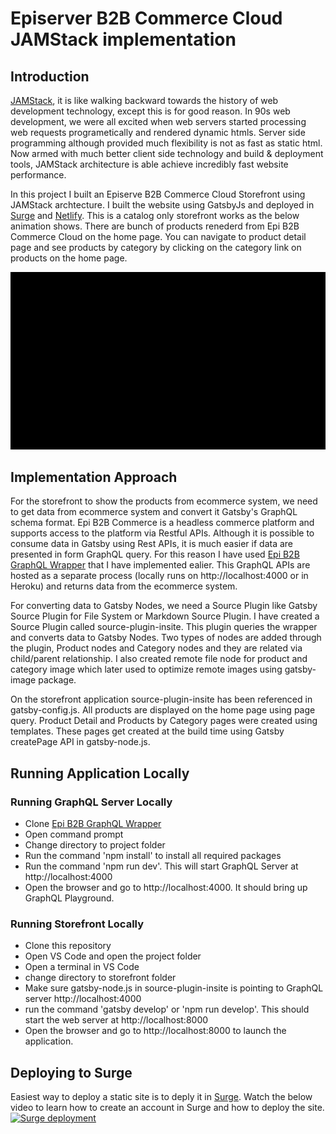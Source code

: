 # Episerver B2B Commerce Cloud JAMStack implementation

## Introduction
[JAMStack](https://jamstack.org/), it is like walking backward towards the history of web development technology, except this is for good reason. In 90s web development, we were all excited when web servers started processing web requests programetically and rendered dynamic htmls. Server side programming although provided much flexibility is not as fast as static html. Now armed with much better client side technology and build & deployment tools, JAMStack architecture is able achieve incredibly fast website performance.

In this project I built an Episerve B2B Commerce Cloud Storefront using JAMStack archtecture. I built the website using GatsbyJs and deployed in [Surge](https://surge.sh/) and [Netlify](https://www.netlify.com/). This is a catalog only storefront works as the below animation shows. There are bunch of products renederd from Epi B2B Commerce Cloud on the home page. You can navigate to product detail page and see products by category by clicking on the category link on products on the home page.

![](Epi%20B2B%20Commerce%20Cloud%20Storefron%20Animation.gif)

## Implementation Approach
For the storefront to show the products from ecommerce system, we need to get data from ecommerce system and convert it Gatsby's GraphQL schema format. Epi B2B Commerce is a headless commerce platform and supports access to the platform via Restful APIs. Although it is possible to consume data in Gatsby using Rest APIs, it is much easier if data are presented in form GraphQL query. For this reason I have used [Epi B2B GraphQL Wrapper](https://github.com/himadric/graphql-wrapper-epib2bcommerce) that I have implemented ealier. This GraphQL APIs are hosted as a separate process (locally runs on http://localhost:4000 or in Heroku) and returns data from the ecommerce system.

For converting data to Gatsby Nodes, we need a Source Plugin like Gatsby Source Plugin for File System or Markdown Source Plugin. I have created a Source Plugin called source-plugin-insite. This plugin queries the wrapper and converts data to Gatsby Nodes. Two types of nodes are added through the plugin, Product nodes and Category nodes and they are related via child/parent relationship. I also created remote file node for product and category image which later used to optimize remote images using gatsby-image package.

On the storefront application source-plugin-insite has been referenced in gatsby-config.js. All products are displayed on the home page using page query. Product Detail and Products by Category pages were created using templates. These pages get created at the build time using Gatsby createPage API in gatsby-node.js.  

## Running Application Locally
### Running GraphQL Server Locally
* Clone [Epi B2B GraphQL Wrapper](https://github.com/himadric/graphql-wrapper-epib2bcommerce)
* Open command prompt
* Change directory to project folder
* Run the command 'npm install' to install all required packages
* Run the command 'npm run dev'. This will start GraphQL Server at http://localhost:4000
* Open the browser and go to http://localhost:4000. It should bring up GraphQL Playground.
### Running Storefront Locally
* Clone this repository
* Open VS Code and open the project folder
* Open a terminal in VS Code
* change directory to storefront folder
* Make sure gatsby-node.js in source-plugin-insite is pointing to GraphQL server http://localhost:4000
* run the command 'gatsby develop' or 'npm run develop'. This should start the web server at http://localhost:8000
* Open the browser and go to http://localhost:8000 to launch the application.
## Deploying to Surge
Easiest way to deploy a static site is to deply it in [Surge](https://surge.sh/). Watch the below video to learn how to create an account in Surge and how to deploy the site.
[![Surge deployment](https://img.youtube.com/vi/-EjdMvYPSVU/0.jpg)](https://www.youtube.com/watch?v=-EjdMvYPSVU)
